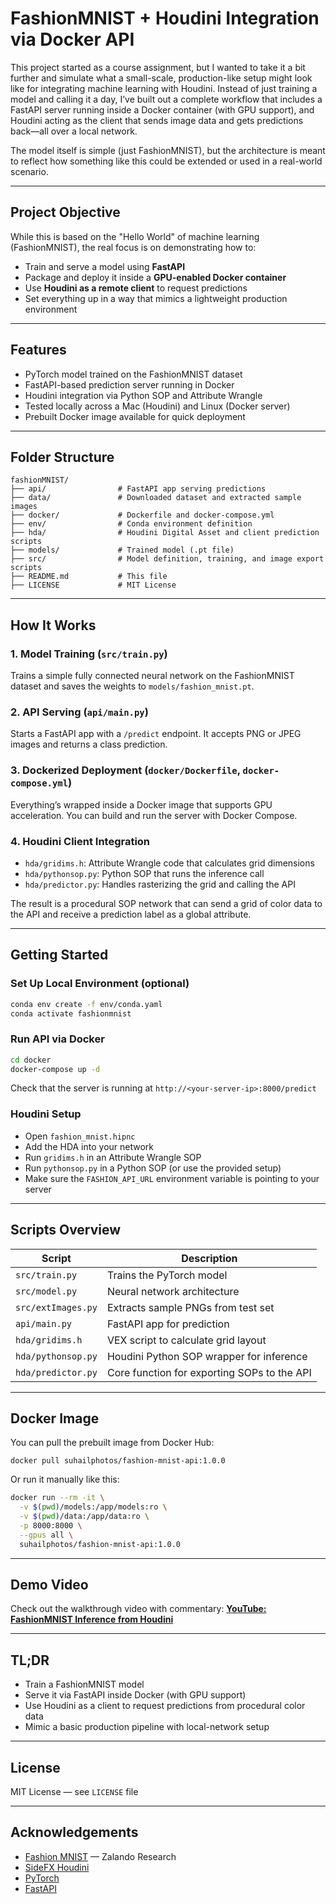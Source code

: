 # FashionMNIST + Houdini Integration via Docker API

This project started as a course assignment, but I wanted to take it a bit further and simulate what a small-scale, production-like setup might look like for integrating machine learning with Houdini. Instead of just training a model and calling it a day, I’ve built out a complete workflow that includes a FastAPI server running inside a Docker container (with GPU support), and Houdini acting as the client that sends image data and gets predictions back—all over a local network.

The model itself is simple (just FashionMNIST), but the architecture is meant to reflect how something like this could be extended or used in a real-world scenario.

---

## Project Objective

While this is based on the "Hello World" of machine learning (FashionMNIST), the real focus is on demonstrating how to:

* Train and serve a model using **FastAPI**
* Package and deploy it inside a **GPU-enabled Docker container**
* Use **Houdini as a remote client** to request predictions
* Set everything up in a way that mimics a lightweight production environment

---

## Features

* PyTorch model trained on the FashionMNIST dataset
* FastAPI-based prediction server running in Docker
* Houdini integration via Python SOP and Attribute Wrangle
* Tested locally across a Mac (Houdini) and Linux (Docker server)
* Prebuilt Docker image available for quick deployment

---

## Folder Structure

```
fashionMNIST/
├── api/                # FastAPI app serving predictions
├── data/               # Downloaded dataset and extracted sample images
├── docker/             # Dockerfile and docker-compose.yml
├── env/                # Conda environment definition
├── hda/                # Houdini Digital Asset and client prediction scripts
├── models/             # Trained model (.pt file)
├── src/                # Model definition, training, and image export scripts
├── README.md           # This file
├── LICENSE             # MIT License
```

---

## How It Works

### 1. Model Training (`src/train.py`)

Trains a simple fully connected neural network on the FashionMNIST dataset and saves the weights to `models/fashion_mnist.pt`.

### 2. API Serving (`api/main.py`)

Starts a FastAPI app with a `/predict` endpoint. It accepts PNG or JPEG images and returns a class prediction.

### 3. Dockerized Deployment (`docker/Dockerfile`, `docker-compose.yml`)

Everything’s wrapped inside a Docker image that supports GPU acceleration. You can build and run the server with Docker Compose.

### 4. Houdini Client Integration

* `hda/gridims.h`: Attribute Wrangle code that calculates grid dimensions
* `hda/pythonsop.py`: Python SOP that runs the inference call
* `hda/predictor.py`: Handles rasterizing the grid and calling the API

The result is a procedural SOP network that can send a grid of color data to the API and receive a prediction label as a global attribute.

---

## Getting Started

### Set Up Local Environment (optional)

```bash
conda env create -f env/conda.yaml
conda activate fashionmnist
```

### Run API via Docker

```bash
cd docker
docker-compose up -d
```

Check that the server is running at `http://<your-server-ip>:8000/predict`

### Houdini Setup

* Open `fashion_mnist.hipnc`
* Add the HDA into your network
* Run `gridims.h` in an Attribute Wrangle SOP
* Run `pythonsop.py` in a Python SOP (or use the provided setup)
* Make sure the `FASHION_API_URL` environment variable is pointing to your server

---

## Scripts Overview

| Script             | Description                                 |
| ------------------ | ------------------------------------------- |
| `src/train.py`     | Trains the PyTorch model                    |
| `src/model.py`     | Neural network architecture                 |
| `src/extImages.py` | Extracts sample PNGs from test set          |
| `api/main.py`      | FastAPI app for prediction                  |
| `hda/gridims.h`    | VEX script to calculate grid layout         |
| `hda/pythonsop.py` | Houdini Python SOP wrapper for inference    |
| `hda/predictor.py` | Core function for exporting SOPs to the API |

---

## Docker Image

You can pull the prebuilt image from Docker Hub:

```
docker pull suhailphotos/fashion-mnist-api:1.0.0
```

Or run it manually like this:

```bash
docker run --rm -it \
  -v $(pwd)/models:/app/models:ro \
  -v $(pwd)/data:/app/data:ro \
  -p 8000:8000 \
  --gpus all \
  suhailphotos/fashion-mnist-api:1.0.0
```

---

## Demo Video

Check out the walkthrough video with commentary:
**[YouTube: FashionMNIST Inference from Houdini](https://youtu.be/tXVukhVEoGg)**

---

## TL;DR

* Train a FashionMNIST model
* Serve it via FastAPI inside Docker (with GPU support)
* Use Houdini as a client to request predictions from procedural color data
* Mimic a basic production pipeline with local-network setup

---

## License

MIT License — see `LICENSE` file

---

## Acknowledgements

* [Fashion MNIST](https://github.com/zalandoresearch/fashion-mnist) — Zalando Research
* [SideFX Houdini](https://www.sidefx.com/)
* [PyTorch](https://pytorch.org/)
* [FastAPI](https://fastapi.tiangolo.com/)

